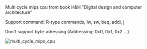 Multi cycle mips cpu from book H&H "Digital design and computer architecture"

Support command: R-type commands, lw, sw, beq, addi, j

Don't support byte-adressing (Addressing: 0x0, 0x1, 0x2 ...)

![multi_cycle_mips_cpu](https://user-images.githubusercontent.com/91779588/183293120-e3959c3e-dc65-4242-8d0c-76b0d4d97911.png)

